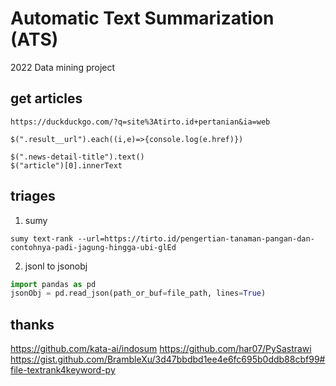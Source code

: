 # Automatic Text Summarization (ATS)

2022 Data mining project

## get articles
```
https://duckduckgo.com/?q=site%3Atirto.id+pertanian&ia=web

$(".result__url").each((i,e)=>{console.log(e.href)})

$(".news-detail-title").text()
$("article")[0].innerText

```

## triages
1. sumy
```
sumy text-rank --url=https://tirto.id/pengertian-tanaman-pangan-dan-contohnya-padi-jagung-hingga-ubi-glEd
```

2. jsonl to jsonobj
```python
import pandas as pd
jsonObj = pd.read_json(path_or_buf=file_path, lines=True)
```

## thanks
https://github.com/kata-ai/indosum
https://github.com/har07/PySastrawi
https://gist.github.com/BrambleXu/3d47bbdbd1ee4e6fc695b0ddb88cbf99#file-textrank4keyword-py
